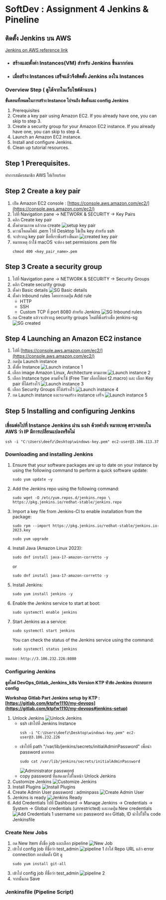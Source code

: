# SoftDev : Assignment 4 Jenkins & Pineline 
## ติดตั้ง Jenkins บน AWS
[Jenkins on AWS reference link](https://www.jenkins.io/doc/tutorials/tutorial-for-installing-jenkins-on-AWS/#installing-and-configuring-jenkins)
- ### สร้างและตั้งค่า Instances(VM) สำหรับ Jenkins ขึ้นมากก่อน
- ### เมื่อสร้าง Instances เสร็จแล้วจึงติดตั้ง Jenkins ลงใน Instances
### Overview Step ( ดูได้จากในเว็บไซต์ด้านบน )
**ขั้นตอนทั้งหมดในการสร้าง Instance ไปจนถึง ติดตั้งและ config Jenkins**
1. Prerequisites
1. Create a key pair using Amazon EC2. If you already have one, you can skip to step 3.
1. Create a security group for your Amazon EC2 instance. If you already have one, you can skip to step 4.
1. Launch an Amazon EC2 instance.
1. Install and configure Jenkins.
1. Clean up tutorial resources.

## Step 1  Prerequisites.
ทำการสมัครสมาชิก AWS ให้เรียบร้อย
## Step 2 Create a key pair
1. เปิด  Amazon EC2 console : [https://console.aws.amazon.com/ec2/](https://console.aws.amazon.com/ec2/)
1. ไปที่ Navigation pane -> NETWORK & SECURITY -> Key Pairs
1. คลิก Create key pair
1. ตั้งค่าตามภาพ แล้วกด create
    ![setup key pair](images/img1.png)
1. ดาวน์โหลดไฟล์ .pem ไว้ที่ Desktop ใช้เป็น key สำหรับ ssh
1. จะปรากฎ key pair ชื่อที่เราพึ่งสร้างขึ้นมา
    ![created key pair](images/img2.png)
1. หมายเหตุ ถ้าใช้ macOS จะต้อง set permissions .pem file
    ```
    chmod 400 <key_pair_name>.pem
    ```
## Step 3 Create a security group
1. ไปที่ Navigation pane -> NETWORK & SECURITY ->  Security Groups
1. คลิก Create security group
1. ตั้งค่า Basic details
    ![SG Basic details](images/img3.png)
1. ตั้งค่า Inbound rules โดยการกดปุ่ม Add rule
    - HTTP
    - SSH
    - Custom TCP ที่ port 8080 สำหรับ Jenkins
    ![SG Inbound rules](images/img4.png)
1. กด Create แล้วจะปรากฎ security groups ใหม่ที่พึ่งสร้างชื่อ jenkins-sg
    ![SG created](images/img5.png)
## Step 4 Launching an Amazon EC2 instance
1. ไปที่ [https://console.aws.amazon.com/ec2/](https://console.aws.amazon.com/ec2/)
1. กดปุ่ม Launch instance
1. ตั้งชื่อ Instance
    ![Launch instance 1](images/img6.png)
1. เลือก image Amazon Linux, Architecture ตามภาพ
    ![Launch instance 2](images/img7.png)
1. เลือก Instance type ตามที่จะใช้ (Free Tier เลือกได้แค่ t2.macro) และ เลือก Key pair ที่ได้สร้างไว้
    ![Launch instance 3](images/img8.png)
1. เลือก Security Groups ที่ได้สร้างไว้
    ![Launch instance 4](images/img9.png)
1. กด Launch instance และรอจนสร้าง instance เสร็จ
    ![Launch instance 5](images/img10.png)

## Step 5 Installing and configuring Jenkins
### เชื่อมต่อไปที่ Instance Jenkins ผ่าน ssh ด้วยคำสั่ง หมายเหตุ ตรวจสอบใน AWS ว่า IP มีการเปลี่ยนแปลงหรือไม่
```
ssh -i "C:\Users\deefz\Desktop\windows-key.pem" ec2-user@3.106.113.37
```
### Downloading and installing Jenkins
1. Ensure that your software packages are up to date on your instance by using the following command to perform a quick software update:
    ```
    sudo yum update –y
    ```
1. Add the Jenkins repo using the following command:
    ```
    sudo wget -O /etc/yum.repos.d/jenkins.repo \
    https://pkg.jenkins.io/redhat-stable/jenkins.repo
    ```
1. Import a key file from Jenkins-CI to enable installation from the package:
    ```
    sudo rpm --import https://pkg.jenkins.io/redhat-stable/jenkins.io-2023.key

    sudo yum upgrade
    ```
1. Install Java (Amazon Linux 2023):
    ```
    sudo dnf install java-17-amazon-corretto -y
    ```
    or

    ```
    sudo dnf install java-17-amazon-corretto -y
    ```
1. Install Jenkins:
    ```
    sudo yum install jenkins -y
    ```
1. Enable the Jenkins service to start at boot:
    ```
    sudo systemctl enable jenkins
    ```
1. Start Jenkins as a service:
    ```
    sudo systemctl start jenkins
    ```
    You can check the status of the Jenkins service using the command:
    ```
    sudo systemctl status jenkins
    ```
ทดสอบ : `http://3.106.232.226:8080`  
### Configuring Jenkins
**ดูสไลด์ DevOps_Gitlab_Jenkins_k8s Version KTP หัวข้อ Jenkins ประกอบการ config**

**Workshop Gitlab Part Jenkins setup by KTP : [https://gitlab.com/ktpfw1110/my-devops](https://gitlab.com/ktpfw1110/my-devops#jenkins-setup)**
1. Unlock Jenkins
    ![Unlock Jenkins](images/img11.png)
    - ssh เข้าไปที่ Jenkins Instance
        ```
        ssh -i "C:\Users\deefz\Desktop\windows-key.pem" ec2-user@3.106.232.226
        ```
    - เข้าไปที่ path "/var/lib/jenkins/secrets/initialAdminPassword" เพื่อนำ password มากรอก
        ```
        sudo cat /var/lib/jenkins/secrets/initialAdminPassword
        ```
        ![Administrator password](images/img12.png)
    - copy password ที่แสดงมาใส่ในหน้า Unlock Jenkins
1. Customize Jenkins
    ![Customize Jenkins](images/img13.png)
1. Install Plugins
    ![Install Plugins](images/img14.png)
1. Create Admin User password : adminpass
    ![Create Admin User](images/img15.png)
1. Jenkins is ready
    ![Jenkins Ready](images/img16.png)
1. Add Credentials ไปที่ Dashboard -> Manage Jenkins -> Credentials -> System -> Global credentials (unrestricted) และกดปุ่ม New credentials
    ![Add Credentials 1](images/img17.png)
    username และ password ของ Gitlab, ID นำไปใช้ใน code Jenkinsfile
### Create New Jobs
1. กด New Item ตั้งชื่อ job และเลือก pipeline
    ![New Job](images/img18.png)
1. เข้าไป config job ที่ชื่อว่า test_admin
    ![pipeline 1](images/img19.png)
    ถ้าใส่ Repo URL แล้ว error connection ลองติดตั้ง Git ดู
    ```
    sudo yum install git-all
    ```
1. เข้าไป config job ที่ชื่อว่า test_admin
    ![pipeline 2](images/img20.png)
1. จากนั้นกด Save
### Jenkinsfile (Pipeline Script)
